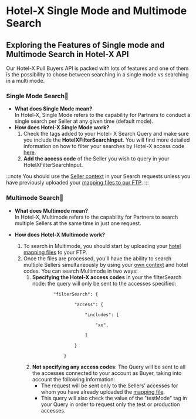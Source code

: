 ﻿---
sidebar_position: 2
---

# Hotel-X Single Mode and Multimode Search
## Exploring the Features of Single mode and Multimode Search in Hotel-X API

Our Hotel-X Pull Buyers API is packed with lots of features and one of them is the possibility to chose between searching in a single mode vs searching in a multi mode.

### Single Mode Search🌟

* **What does Single Mode mean?**  
  In Hotel-X, Single Mode refers to the capability for Partners to conduct a single search per Seller at any given time (default mode).
* **How does Hotel-X Single Mode work?**  
    1. Check the tags added to your Hotel- X Search Query and make sure you include the **HotelXFilterSearchInput**. You will find more detailed information on how to filter your searches by Hotel-X access code [here](/kb/our-products/are-you-a-buyer/our-methods/booking-flow/search/how-tos/how-to-filter-hotel-x-search-requests).
    1. **Add the access code** of the Seller you wish to query in your HotelXFilterSearchInput.
    
:::note
You should use the [Seller context](/kb/our-products/are-you-a-buyer/getting-started-with-hotel-x-buyers-api/hotel-x-credentials) in your Search requests unless you have previously uploaded your [mapping files to our FTP](/docs/apis/for-buyers/hotel-x-pull-buyers-api/plugins/mapping).
:::

### Multimode Search🚀

* **What does Multimode mean?**  
In Hotel-X, Multimode refers to the capability for Partners to search multiple Sellers at the same time in just one request.

* **How does Hotel-X Multimode work?**
    1. To search in Multimode, you should start by uploading your [hotel mapping files](/docs/apis/for-buyers/hotel-x-pull-buyers-api/plugins/mapping) to your FTP.
    1. Once the files are processed, you'll have the ability to search multiple Sellers simultaneously by using your [own context](/kb/our-products/are-you-a-buyer/getting-started-with-hotel-x-buyers-api/hotel-x-credentials) and hotel codes. You can search Multimode in two ways:
        1. **Specifying the Hotel-X access codes** in your the filterSearch node: the query will only be sent to the accesses specified:
            ```
                    "filterSearch": {

                            "access": {

                                "includes": [

                                    "xx",

                                ]

                            }

                        }
            ```
        1. **Not specifying any access codes**: The Query will be sent to all the accesses connected to your account as Buyer, taking into account the following information:
            + The request will be sent only to the Sellers' accesses for whom you have already uploaded the [mapping file](/docs/apis/for-buyers/hotel-x-pull-buyers-api/plugins/mapping).
           + This query will also check the value of the "testMode" tag in your Query in order to request only the test or production accesses.

